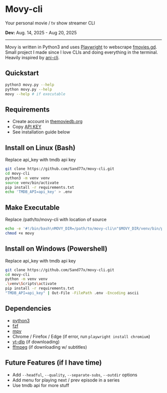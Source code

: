 # Movy-cli

Your personal movie / tv show streamer CLI  

**Dev:** Aug. 14, 2025 - Aug 20, 2025  

---
Movy is written in Python3 and uses [Playwright](https://playwright.dev/) to webscrape [fmovies.gd](https://www.fmovies.gd/). Small project I made since I love CLIs and doing everything in the terminal. Heavily inspired by [ani-cli](https://github.com/pystardust/ani-cli).
## Quickstart
```sh
python3 movy.py --help
python movy.py --help
movy --help # if executable
```
## Requirements
- Create account in [themoviedb.org](https://www.themoviedb.org/login)
- Copy [API KEY](https://www.themoviedb.org/settings/api)
- See installation guide below
## Install on Linux (Bash)
Replace api_key with tmdb api key
```sh
git clone https://github.com/Sand77x/movy-cli.git
cd movy-cli
python3 -m venv venv
source venv/bin/activate
pip install -r requirements.txt
echo 'TMDB_API=api_key' > .env
```
## Make Executable
Replace /path/to/movy-cli with location of source 
```sh
echo -e '#!/bin/bash\nMOVY_DIR=/path/to/movy-cli\n"$MOVY_DIR/venv/bin/python" "$MOVY_DIR/movy.py" "$@"' > movy
chmod +x movy
```
## Install on Windows (Powershell)
Replace api_key with tmdb api key
```sh
git clone https://github.com/Sand77x/movy-cli.git
cd movy-cli
python -m venv venv
.\venv\Scripts\activate
pip install -r requirements.txt
"TMDB_API=api_key" | Out-File -FilePath .env -Encoding ascii
```
## Dependencies
- [python3](https://www.python.org/downloads/)
- [fzf](https://github.com/junegunn/fzf)
- [mpv](https://mpv.io/)
- Chrome / Firefox / Edge (if error, run `playwright install chromium`)
- [yt-dlp](https://github.com/yt-dlp/yt-dlp) (if downloading)
- [ffmpeg](https://ffmpeg.org/) (if downloading w/ subtitles)
## Future Features (if I have time)
- Add `--headful`, `--quality`, `--separate-subs`, `--outdir` options
- Add menu for playing next / prev episode in a series
- Use tmdb api for more stuff
